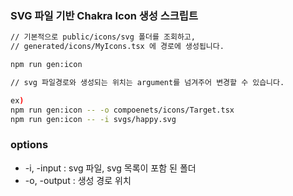 ### SVG 파일 기반 Chakra Icon 생성 스크립트

```bash
// 기본적으로 public/icons/svg 폴더를 조회하고,
// generated/icons/MyIcons.tsx 에 경로에 생성됩니다.

npm run gen:icon

// svg 파일경로와 생성되는 위치는 argument를 넘겨주어 변경할 수 있습니다.

ex)
npm run gen:icon -- -o compoenets/icons/Target.tsx
npm run gen:icon -- -i svgs/happy.svg
```

### options

- -i, -input : svg 파일, svg 목록이 포함 된 폴더
- -o, -output : 생성 경로 위치
